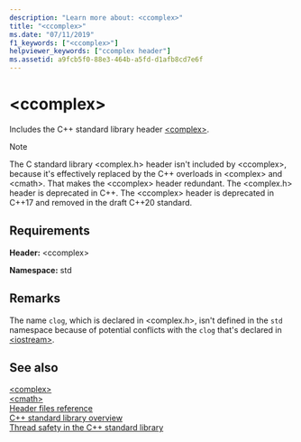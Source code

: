 ```yaml
---
description: "Learn more about: <ccomplex>"
title: "<ccomplex>"
ms.date: "07/11/2019"
f1_keywords: ["<ccomplex>"]
helpviewer_keywords: ["ccomplex header"]
ms.assetid: a9fcb5f0-88e3-464b-a5fd-d1afb8cd7e6f
---
```

# &lt;ccomplex&gt;

Includes the C++ standard library header [\<complex>](complex.md).

> [!NOTE]
> The C standard library \<complex.h> header isn't included by \<ccomplex>, because it's effectively replaced by the C++ overloads in \<complex> and \<cmath>. That makes the \<ccomplex> header redundant. The \<complex.h> header is deprecated in C++. The \<ccomplex> header is deprecated in C++17 and removed in the draft C++20 standard.

## Requirements

**Header:** \<ccomplex>

**Namespace:** std

## Remarks

The name `clog`, which is declared in \<complex.h>, isn't defined in the `std` namespace because of potential conflicts with the `clog` that's declared in [\<iostream>](iostream.md).

## See also

[\<complex>](complex.md)\
[\<cmath>](cmath.md)\
[Header files reference](cpp-standard-library-header-files.md)\
[C++ standard library overview](cpp-standard-library-overview.md)\
[Thread safety in the C++ standard library](thread-safety-in-the-cpp-standard-library.md)
